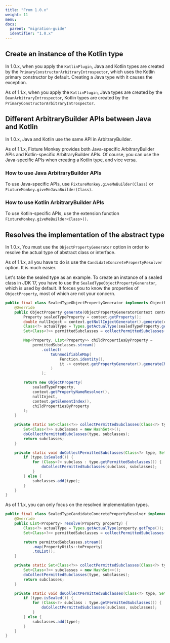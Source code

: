 ```yaml
---
title: "From 1.0.x"
weight: 11
menu:
docs:
  parent: "migration-guide"
  identifier: "1.0.x"
---
```


## Create an instance of the Kotlin type
In 1.0.x, when you apply the `KotlinPlugin`, Java and Kotlin types are created by the `PrimaryConstructorArbitraryIntrospector`, which uses the Kotlin primary constructor by default.
Creating a Java type with it causes the exception.

As of 1.1.x, when you apply the `KotlinPlugin`, Java types are created by the `BeanArbitraryIntrospector`, Kotlin types are created by the `PrimaryConstructorArbitraryIntrospector`.

## Different ArbitraryBuilder APIs between Java and Kotlin

In 1.0.x, Java and Kotlin use the same API in ArbitraryBuilder.

As of 1.1.x, Fixture Monkey provides both Java-specific ArbitraryBuilder APIs and Kotlin-specific ArbitraryBuilder APIs. Of course, you can use the
Java-specific APIs when creating a Kotlin type, and vice versa.

### How to use Java ArbitraryBuilder APIs
To use Java-specific APIs, use `FixtureMonkey.giveMeBuilder(Class)` or `FixtureMonkey.giveMeJavaBuilder(Class)`.

### How to use Kotlin ArbitraryBuilder APIs
To use Kotlin-specific APIs, use the extension function `FixtureMonkey.giveMeBuilder<Class>()`.

## Resolves the implementation of the abstract type

In 1.0.x, You must use the `ObjectPropertyGenerator` option in order to resolve the actual type of abstract class or
interface.

As of 1.1.x, all you have to do is use the `CandidateConcretePropertyResolver` option. It is much easier.

Let's take the sealed type as an example.
To create an instance of a sealed class in JDK 17, you have to use the `SealedTypeObjectPropertyGenerator`, which is used by default.
It forces you to know the properties of `ObjectProperty`, most of which are not your concern.

```java
public final class SealedTypeObjectPropertyGenerator implements ObjectPropertyGenerator {
	@Override
	public ObjectProperty generate(ObjectPropertyGeneratorContext context) {
		Property sealedTypeProperty = context.getProperty();
		double nullInject = context.getNullInjectGenerator().generate(context);
		Class<?> actualType = Types.getActualType(sealedTypeProperty.getType());
		Set<Class<?>> permittedSubclasses = collectPermittedSubclasses(actualType);

		Map<Property, List<Property>> childPropertiesByProperty =
			permittedSubclasses.stream()
				.collect(
					toUnmodifiableMap(
						Function.identity(),
						it -> context.getPropertyGenerator().generateChildProperties(it)
					)
				);

		return new ObjectProperty(
			sealedTypeProperty,
			context.getPropertyNameResolver(),
			nullInject,
			context.getElementIndex(),
			childPropertiesByProperty
		);
	}

	private static Set<Class<?>> collectPermittedSubclasses(Class<?> type) {
		Set<Class<?>> subclasses = new HashSet<>();
		doCollectPermittedSubclasses(type, subclasses);
		return subclasses;
	}

	private static void doCollectPermittedSubclasses(Class<?> type, Set<Class<?>> subclasses) {
		if (type.isSealed()) {
			for (Class<?> subclass : type.getPermittedSubclasses()) {
				doCollectPermittedSubclasses(subclass, subclasses);
			}
		} else {
			subclasses.add(type);
		}
	}
}
```

As of 1.1.x, you can only focus on the resolved implementation types.

```java
public final class SealedTypeCandidateConcretePropertyResolver implements CandidateConcretePropertyResolver {
	@Override
	public List<Property> resolve(Property property) {
		Class<?> actualType = Types.getActualType(property.getType());
		Set<Class<?>> permittedSubclasses = collectPermittedSubclasses(actualType);

		return permittedSubclasses.stream()
			.map(PropertyUtils::toProperty)
			.toList();
	}

	private static Set<Class<?>> collectPermittedSubclasses(Class<?> type) {
		Set<Class<?>> subclasses = new HashSet<>();
		doCollectPermittedSubclasses(type, subclasses);
		return subclasses;
	}

	private static void doCollectPermittedSubclasses(Class<?> type, Set<Class<?>> subclasses) {
		if (type.isSealed()) {
			for (Class<?> subclass : type.getPermittedSubclasses()) {
				doCollectPermittedSubclasses(subclass, subclasses);
			}
		} else {
			subclasses.add(type);
		}
	}
}
```
